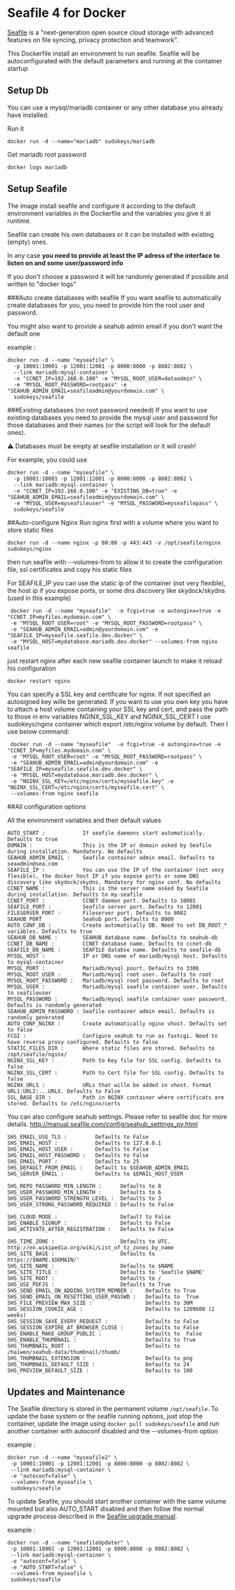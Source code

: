 # Seafile 4 for Docker

[Seafile](http://www.seafile.com/) is a "next-generation open source cloud storage
with advanced features on file syncing, privacy protection and teamwork".

This Dockerfile install an environment to run seafile.
Seafile will be autoconfigurated with the default parameters and running at the container startup

## Setup Db
You can use a mysql/mariadb container or any other database you already have installed.

Run it

    docker run -d --name="mariadb" sudokeys/mariadb

Get mariadb root password

    docker logs mariadb 

## Setup Seafile

The image install seafile and configure it according to the default environment variables in the Dockerfile and the variables you give it at runtime. 

Seafile can create his own databases or it can be installed with existing (empty) ones.

In any case **you need to provide at least the IP adress of the interface to listen on and some user/password info**

If you don't choose a password it will be randomly generated if possible and written to "docker logs"

###Auto create databases with seafile
If you want seafile to automatically create databases for you, you need to provide him the root user and password.

You might also want to provide a seahub admin email if you don't want the default one

example :

    docker run -d --name "myseafile" \
      -p 10001:10001 -p 12001:12001 -p 8000:8000 -p 8082:8082 \
      --link mariadb:mysql-container \
      -e "CCNET_IP=192.168.0.100" -e "MYSQL_ROOT_USER=dataadmin" \ 
      -e "MYSQL_ROOT_PASSWORD=rootpass" -e "SEAHUB_ADMIN_EMAIL=seafileadmin@yourdomain.com" \
      sudokeys/seafile 
      

###Existing databases (no root password needed)
If you want to use existing databases you need to provide the mysql user and password for those databases and their names (or the script will look for the default ones).

:warning: Databases must be empty at seafile installation or it will crash!

For example, you could use

    docker run -d --name "myseafile" \
      -p 10001:10001 -p 12001:12001 -p 8000:8000 -p 8082:8082 \
      --link mariadb:mysql-container \
      -e "CCNET_IP=192.168.0.100" -e "EXISTING_DB=true" -e "SEAHUB_ADMIN_EMAIL=seafileadmin@yourdomain.com" \
      -e "MYSQL_USER=myseafileuser" -e "MYSQL_PASSWORD=myseafilepass" \
      sudokeys/seafile   
      
##Auto-configure Nginx
Run nginx first with a volume where you want to store static files

    docker run -d --name nginx -p 80:80 -p 443:443 -v /opt/seafile/nginx sudokeys/nginx
    
then run seafile with --volumes-from to allow it to create the configuration file, ssl certificates and copy his static files

For SEAFILE_IP you can use the static ip of the container (not very flexible), the host ip if you expose ports, or some dns discovery like skydock/skydns (used in this example)

     docker run -d --name "myseafile"  -e fcgi=true -e autonginx=true -e "CCNET_IP=myfiles.mydomain.com" \
     -e "MYSQL_ROOT_USER=root" -e "MYSQL_ROOT_PASSWORD=rootpass" \
     -e "SEAHUB_ADMIN_EMAIL=admin@yourdomain.com" -e "SEAFILE_IP=myseafile.seafile.dev.docker" \
     -e "MYSQL_HOST=mydatabase.mariadb.dev.docker" --volumes-from nginx seafile

just restart nginx after each new seafile container launch to make it reload his configuration

    docker restart nginx

You can specify a SSL key and certificate for nginx. If not specified an autosigned key wille be generated. If you want to use you own key you have to attach a host volume containing your SSL key and cert, and pass the path to those in env variables NGINX_SSL_KEY and NGINX_SSL_CERT
I use sudokeys/nginx container which export /etc/nginx volume by default. Then I use below command:

     docker run -d --name "myseafile"  -e fcgi=true -e autonginx=true -e "CCNET_IP=myfiles.mydomain.com" \
     -e "MYSQL_ROOT_USER=root" -e "MYSQL_ROOT_PASSWORD=rootpass" \
     -e "SEAHUB_ADMIN_EMAIL=admin@yourdomain.com" -e "SEAFILE_IP=myseafile.seafile.dev.docker" \
     -e "MYSQL_HOST=mydatabase.mariadb.dev.docker" \
     -e "NGINX_SSL_KEY=/etc/nginx/certs/myseafile.key" -e "NGINX_SSL_CERT=/etc/nginx/certs/myseafile.cert" \
     --volumes-from nginx seafile
    
##All configuration options      

All the environment variables and their default values

    AUTO_START :            If seafile daemons start automatically. Defaults to true
    DOMAIN :                This is the IP or domain asked by Seafile during installation. Mandatory. No defaults
    SEAHUB_ADMIN_EMAIL :    Seafile container admin email. Defaults to seaadmin@sea.com
    SEAFILE_IP :            You can use the IP of the container (not very flexible), the docker host IP if you expose ports or some DNS discovery like skydock/skydns. Mandatory for nginx conf. No defaults
    CCNET_NAME :  		    This is the server name asked by Seafile during installation. Defaults to my-seafile
    CCNET_PORT :            CCNET daemon port. Defaults to 10001
    SEAFILE_PORT : 			Seafile server port. Defaults to 12001
    FILESERVER_PORT : 		Fileserver port. Defaults to 8082
    SEAHUB_PORT 			Seahub port. Defaults to 8000
    AUTO_CONF_DB :          Create automatically DB. Need to set DB_ROOT_* variables. Defaults to true
    SEAHUB_DB_NAME :		SEAHUB database name. Defaults to seahub-db
    CCNET_DB_NAME :	    	CCNET database name. Defaults to ccnet-db
    SEAFILE_DB_NAME :		SEAFILE databse name. Defaults to seafile-db
    MYSQL_HOST :	    	IP or DNS name of mariadb/mysql host. Defaults to mysql-container
    MYSQL_PORT :            Mariadb/mysql pourt. Defaults to 3306
    MYSQL_ROOT_USER :       Mariadb/mysql root user. Defaults to root
    MYSQL_ROOT_PASSWORD :   Mariadb/mysql root password. Defaults to root
    MYSQL_USER :            Mariadb/mysql seafile container user. Defaults to seafileuser
    MYSQL_PASSWORD :        Mariadb/mysql seafile container user password. Defaults is randomly generated
    SEAHUB_ADMIN_PASSWORD : Seafile container admin email. Defaults is randomly generated
    AUTO_CONF_NGINX :       Create automatically nginx vhost. Defaults set to false
    FCGI :                  Configure seahub to run as fastcgi. Need to have reverse proxy configured. Defaults to false
    STATIC_FILES_DIR :      Where static files are stored. Defaults to /opt/seafile/nginx/
    NGINX_SSL_KEY :         Path to Key file for SSL config. Defaults to false
    NGINX_SSL_CERT :        Path to Cert file for SSL config. Defaults to false
    NGINX_URLS :            URLs that wille be added in vhost. Format URL1:URL2:...URLX. Defaults to False
    SSL_BASE_DIR :          Path in NGINX container where certificats are stored. Defaults to /etc/nginx/certs


You can also configure seahub settings. Please refer to seafile doc for more details. http://manual.seafile.com/config/seahub_settings_py.html

    SHS_EMAIL_USE_TLS :         Defaults to False
    SHS_EMAIL_HOST :            Defaults to 127.0.0.1
    SHS_EMAIL_HOST_USER :       Defaults to False
    SHS_EMAIL_HOST_PASSWORD :   Defaults to False
    SHS_EMAIL_PORT :            Defaults to 25
    SHS_DEFAULT_FROM_EMAIL :    Default to $SEAHUB_ADMIN_EMAIL
    SHS_SERVER_EMAIL :          Defaults to $EMAIL_HOST_USER
    
    SHS_REPO_PASSWORD_MIN_LENGTH :      Defaults to 8
    SHS_USER_PASSWORD_MIN_LENGTH :      Defaults to 6
    SHS_USER_PASSWORD_STRENGTH_LEVEL :  Defaults to 3
    SHS_USER_STRONG_PASSWORD_REQUIRED : Defaults to False

    SHS_CLOUD_MODE :                    Default to False
    SHS_ENABLE_SIGNUP :                 Default to False
    SHS_ACTIVATE_AFTER_REGISTRATION :   Defaults to False

    SHS_TIME_ZONE :                     Defaults to UTC. http://en.wikipedia.org/wiki/List_of_tz_zones_by_name
    SHS_SITE_BASE :                     Defaults to https://$NAME.$DOMAIN/'
    SHS_SITE_NAME :                     Defaults to $NAME
    SHS_SITE_TITLE :                    Defaults to 'Seafile $NAME'
    SHS_SITE_ROOT :                     Defaults to /
    SHS_USE_PDFJS :                     Defaults to True
    SHS_SEND_EMAIL_ON_ADDING_SYSTEM_MEMBER :    Defaults to True
    SHS_SEND_EMAIL_ON_RESETTING_USER_PASSWD :   Defaults to  True
    SHS_FILE_PREVIEW_MAX_SIZE :                 Defaults to 30M
    SHS_SESSION_COOKIE_AGE :                    Defaults to 1209600 (2 weeks)
    SHS_SESSION_SAVE_EVERY_REQUEST :            Defaults to False
    SHS_SESSION_EXPIRE_AT_BROWSER_CLOSE :       Defaults to False
    SHS_ENABLE_MAKE_GROUP_PUBLIC :              Defaults to  False
    SHS_ENABLE_THUMBNAIL :                      Defaults to True
    SHS_THUMBNAIL_ROOT :                        Defaults to /haiwen/seahub-data/thumbnail/thumb/
    SHS_THUMBNAIL_EXTENSION :                   Defaults to png
    SHS_THUMBNAIL_DEFAULT_SIZE :                Defaults to 24
    SHS_PREVIEW_DEFAULT_SIZE :                  Defaults to 100



## Updates and Maintenance

The Seafile directory is stored in the permanent volume `/opt/seafile`. To update the base system or the seafile running options, just stop the container, update the image using `docker pull sudokeys/seafile` and run another container with autoconf disabled and the --volumes-from option

example :

    docker run -d --name "myseafile2" \
     -p 10001:10001 -p 12001:12001 -p 8000:8000 -p 8082:8082 \
     --link mariadb:mysql-container \ 
     -e "autoconf=false" \
     --volumes-from myseafile \
     sudokeys/seafile   

To update Seafile, you should start another container with the same volume mounted but also AUTO_START disabled and then follow the normal upgrade process described in the [Seafile upgrade manual](http://manual.seafile.com/deploy/upgrade.html). 

example :

    docker run -d --name "seafileUpdater" \
     -p 10001:10001 -p 12001:12001 -p 8000:8000 -p 8082:8082 \
     --link mariadb:mysql-container \ 
     -e "autoconf=false" \
     -e "AUTO_START=false" \
     --volumes-from myseafile \
     sudokeys/seafile   
